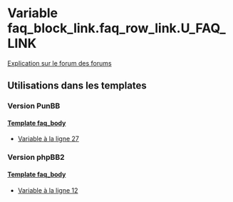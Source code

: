 # Variable faq_block_link.faq_row_link.U_FAQ_LINK
[Explication sur le forum des forums](http://forum.forumactif.com/t294113-listing-des-variables#faq_block_link.faq_row_link.U_FAQ_LINK)

## Utilisations dans les templates

### Version PunBB

#### [Template faq_body](punbb/faq_body.md)
* [Variable à la ligne 27](../punbb/faq_body.tpl#L27)

### Version phpBB2

#### [Template faq_body](subsilver/faq_body.md)
* [Variable à la ligne 12](../subsilver/faq_body.tpl#L12)